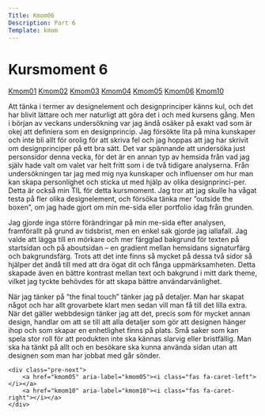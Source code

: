 ```yaml
---
Title: Kmom06
Description: Part 6
Template: kmom
---
```


Kursmoment 6
==================
<div class="sidebar">
    <a href="kmom01">Kmom01</a>
    <a href="kmom02">Kmom02</a>
    <a href="kmom03">Kmom03</a>
    <a href="kmom04">Kmom04</a>
    <a href="kmom05">Kmom05</a>
    <a href="kmom06">Kmom06</a>
    <a href="kmom10">Kmom10</a>
</div>

<div class="kmom-text">
    <p>Att tänka i termer av designelement och designprinciper känns kul, och det har blivit lättare och mer naturligt att göra det i och med kursens gång. Men i början av veckans undersökning var jag ändå osäker på exakt vad som är okej att definiera som en designprincip. Jag försökte lita på mina kunskaper och inte bli allt för orolig för att skriva fel och jag hoppas att jag har skrivit om designprinciper på ett bra sätt. Det var spännande att undersöka just personsidor denna vecka, för det är en annan typ av hemsida från vad jag själv hade valt om valet var helt fritt som i de två tidigare analyserna. Från undersökningen tar jag med mig nya kunskaper och influenser om hur man kan skapa personlighet och sticka ut med hjälp av olika designprinci-per. Detta är också min TIL för detta kursmoment. Jag tror att jag skulle ha vågat testa på fler olika designelement, och försöka tänka mer ”outside the boxen”, om jag hade gjort om min me-sida eller portfolio idag från grunden.</p>
    <p>Jag gjorde inga större förändringar på min me-sida efter analysen, framförallt på grund av tidsbrist, men en enkel sak gjorde jag iallafall. Jag valde att lägga till en mörkare och mer färgglad bakgrund för texten på startsidan och på aboutsidan – en gradient mellan hemsidans signaturfärg och bakgrundsfärg. Trots att det inte finns så mycket på dessa två sidor så hjälper det ändå till med att dra ögat dit och fånga uppmärksamheten. Detta skapade även en bättre kontrast mellan text och bakgrund i mitt dark theme, vilket jag tyckte behövdes för att skapa bättre användarvänlighet.</p>
    <p>När jag tänker på ”the final touch” tänker jag på detaljer. Man har skapat något och har allt grovarbete klart men sedan vill man få till det lilla extra. När det gäller webbdesign tänker jag att det, precis som för mycket annan design, handlar om att se till att alla detaljer som gör att designen hänger ihop och som skapar en enhetlighet finns på plats. Små saker som kan spela stor roll för att produkten inte ska kännas slarvig eller bristfällig. Man ska ha tänkt på allt och en besökare ska kunna använda sidan utan att designen som man har jobbat med går sönder.</p>

    <div class="pre-next">
        <a href="kmom05" aria-label="kmom05"><i class="fas fa-caret-left"></i></a>
        <a href="kmom10" aria-label="kmom10"><i class="fas fa-caret-right"></i></a>
    </div>
</div>
